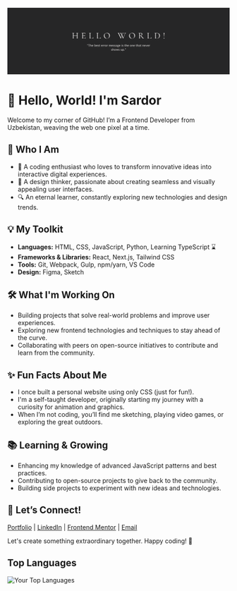 ![](https://github.com/akmalov11c/akmalov11c/blob/main/cover_image.png)

# 👋 Hello, World! I'm Sardor

Welcome to my corner of GitHub! I’m a Frontend Developer from Uzbekistan, weaving the web one pixel at a time.

## 🌟 Who I Am
- 🚀 A coding enthusiast who loves to transform innovative ideas into interactive digital experiences.
- 🎨 A design thinker, passionate about creating seamless and visually appealing user interfaces.
- 🔍 An eternal learner, constantly exploring new technologies and design trends.

## 💡 My Toolkit
- **Languages:** HTML, CSS, JavaScript, Python, Learning TypeScript ⌛
- **Frameworks & Libraries:** React, Next.js, Tailwind CSS
- **Tools:** Git, Webpack, Gulp, npm/yarn, VS Code
- **Design:** Figma, Sketch

## 🛠️ What I'm Working On
- Building projects that solve real-world problems and improve user experiences.
- Exploring new frontend technologies and techniques to stay ahead of the curve.
- Collaborating with peers on open-source initiatives to contribute and learn from the community.

## ✨ Fun Facts About Me
- I once built a personal website using only CSS (just for fun!).
- I'm a self-taught developer, originally starting my journey with a curiosity for animation and graphics.
- When I’m not coding, you’ll find me sketching, playing video games, or exploring the great outdoors.

## 📚 Learning & Growing
- Enhancing my knowledge of advanced JavaScript patterns and best practices.
- Contributing to open-source projects to give back to the community.
- Building side projects to experiment with new ideas and technologies.

## 🌟 Let’s Connect!

[Portfolio](https://akmalov11c.uz/) | [LinkedIn](https://www.linkedin.com/in/sardor-akmalovich-a95188287/) | [Frontend Mentor](https://www.frontendmentor.io/profile/akmalov11c) | [Email](mailto:akmalov1c09@gmail.com)


Let's create something extraordinary together. Happy coding! 🚀

<!-- ## GitHub Stats

![Your GitHub Stats](https://github-readme-stats.vercel.app/api?username=akmalov11c&show_icons=true&theme=radical) -->

## Top Languages

![Your Top Languages](https://github-readme-stats.vercel.app/api/top-langs/?username=akmalov11c&layout=compact&theme=radical)

